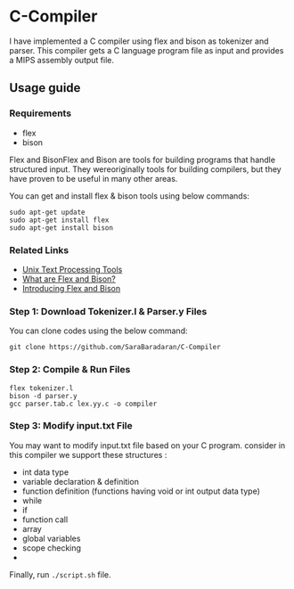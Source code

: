 # C-Compiler


I have implemented a C compiler using flex and bison as tokenizer and parser. This compiler gets a C language program file as input and provides a MIPS assembly output file.

## Usage guide

### Requirements
* flex
* bison 

Flex and BisonFlex and Bison are tools for building programs that handle structured input. 
They wereoriginally tools for building compilers, but they have proven to be useful in many other areas.

You can get and install flex & bison tools using below commands:
```
sudo apt-get update
sudo apt-get install flex
sudo apt-get install bison
```

### Related Links
* [Unix Text Processing Tools](https://web.iitd.ac.in/~sumeet/flex__bison.pdf)
* [What are Flex and Bison?](https://aquamentus.com/flex_bison.html)
* [Introducing Flex and Bison](https://www.oreilly.com/library/view/flex-bison/9780596805418/ch01.html)

### Step 1: Download Tokenizer.l & Parser.y Files
You can clone codes using the below command:
```
git clone https://github.com/SaraBaradaran/C-Compiler
```

### Step 2: Compile & Run Files
```
flex tokenizer.l
bison -d parser.y
gcc parser.tab.c lex.yy.c -o compiler
```

### Step 3: Modify input.txt File 

You may want to modify input.txt file based on your C program.
consider in this compiler we support these structures :

* int data type
* variable declaration & definition
* function definition (functions having void or int output data type)
* while
* if 
* function call
* array
* global variables
* scope checking 
* 
Finally, run `./script.sh` file.
